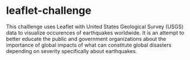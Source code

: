 # leaflet-challenge

This challlenge uses Leaflet with United States Geological Survey (USGS) data to visualize occurences of earthquakes worldwide.
It is an attempt to better educate the public and government organizations about the importance of global impacts of what can
constitute global disasters depending on severity specifically about earthquakes. 
